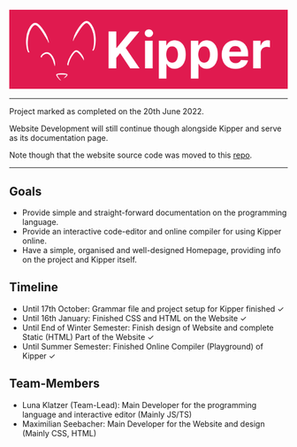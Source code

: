 ![](./src/img/Kipper-Logo-with-head.png)

---

Project marked as completed on the 20th June 2022.

Website Development will still continue though alongside Kipper and serve as its documentation page.

Note though that the website source code was moved to this [repo](https://github.com/Luna-Klatzer/Kipper).

---

## Goals

- Provide simple and straight-forward documentation on the programming language.
- Provide an interactive code-editor and online compiler for using Kipper online.
- Have a simple, organised and well-designed Homepage, providing info on the project and Kipper itself.

## Timeline

- Until 17th October: Grammar file and project setup for Kipper finished ✓
- Until 16th January: Finished CSS and HTML on the Website ✓
- Until End of Winter Semester: Finish design of Website and complete Static (HTML) Part of the Website ✓
- Until Summer Semester: Finished Online Compiler (Playground) of Kipper ✓

## Team-Members

- Luna Klatzer (Team-Lead): Main Developer for the programming language and interactive editor (Mainly JS/TS)
- Maximilian Seebacher: Main Developer for the Website and design (Mainly CSS, HTML)

